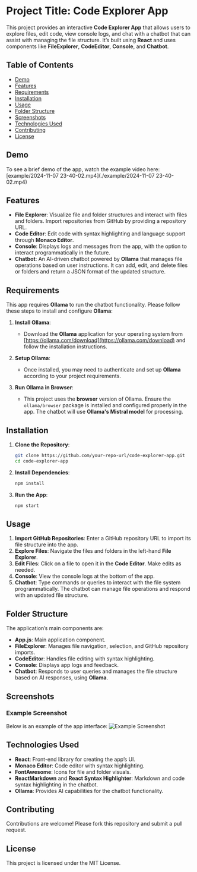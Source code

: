 # Project Title: **Code Explorer App**

This project provides an interactive **Code Explorer App** that allows users to explore files, edit code, view console logs, and chat with a chatbot that can assist with managing the file structure. It’s built using **React** and uses components like **FileExplorer**, **CodeEditor**, **Console**, and **Chatbot**.

## Table of Contents
- [Demo](#demo)
- [Features](#features)
- [Requirements](#requirements)
- [Installation](#installation)
- [Usage](#usage)
- [Folder Structure](#folder-structure)
- [Screenshots](#screenshots)
- [Technologies Used](#technologies-used)
- [Contributing](#contributing)
- [License](#license)

## Demo
To see a brief demo of the app, watch the example video here: [example/2024-11-07 23-40-02.mp4](./example/2024-11-07 23-40-02.mp4)

## Features
- **File Explorer**: Visualize file and folder structures and interact with files and folders. Import repositories from GitHub by providing a repository URL.
- **Code Editor**: Edit code with syntax highlighting and language support through **Monaco Editor**.
- **Console**: Displays logs and messages from the app, with the option to interact programmatically in the future.
- **Chatbot**: An AI-driven chatbot powered by **Ollama** that manages file operations based on user instructions. It can add, edit, and delete files or folders and return a JSON format of the updated structure.

## Requirements
This app requires **Ollama** to run the chatbot functionality. Please follow these steps to install and configure **Ollama**:

1. **Install Ollama**:
    - Download the **Ollama** application for your operating system from [https://ollama.com/download](https://ollama.com/download) and follow the installation instructions.

2. **Setup Ollama**:
    - Once installed, you may need to authenticate and set up **Ollama** according to your project requirements.

3. **Run Ollama in Browser**:
    - This project uses the **browser** version of Ollama. Ensure the `ollama/browser` package is installed and configured properly in the app. The chatbot will use **Ollama's Mistral model** for processing.

## Installation

1. **Clone the Repository**:
    ```bash
    git clone https://github.com/your-repo-url/code-explorer-app.git
    cd code-explorer-app
    ```

2. **Install Dependencies**:
    ```bash
    npm install
    ```

3. **Run the App**:
    ```bash
    npm start
    ```

## Usage

1. **Import GitHub Repositories**: Enter a GitHub repository URL to import its file structure into the app.
2. **Explore Files**: Navigate the files and folders in the left-hand **File Explorer**.
3. **Edit Files**: Click on a file to open it in the **Code Editor**. Make edits as needed.
4. **Console**: View the console logs at the bottom of the app.
5. **Chatbot**: Type commands or queries to interact with the file system programmatically. The chatbot can manage file operations and respond with an updated file structure.

## Folder Structure
The application’s main components are:
- **App.js**: Main application component.
- **FileExplorer**: Manages file navigation, selection, and GitHub repository imports.
- **CodeEditor**: Handles file editing with syntax highlighting.
- **Console**: Displays app logs and feedback.
- **Chatbot**: Responds to user queries and manages the file structure based on AI responses, using **Ollama**.

## Screenshots

### Example Screenshot
Below is an example of the app interface:
![Example Screenshot](./image.png)

## Technologies Used
- **React**: Front-end library for creating the app’s UI.
- **Monaco Editor**: Code editor with syntax highlighting.
- **FontAwesome**: Icons for file and folder visuals.
- **ReactMarkdown** and **React Syntax Highlighter**: Markdown and code syntax highlighting in the chatbot.
- **Ollama**: Provides AI capabilities for the chatbot functionality.

## Contributing
Contributions are welcome! Please fork this repository and submit a pull request.

## License
This project is licensed under the MIT License.
